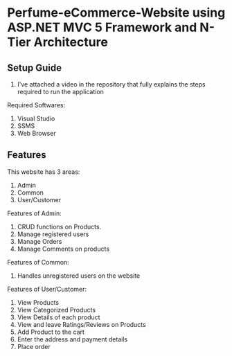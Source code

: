 # Perfume-eCommerce-Website using ASP.NET MVC 5 Framework and N-Tier Architecture

## Setup Guide
1. I've attached a video in the repository that fully explains the steps required to run the application

Required Softwares:
1. Visual Studio
2. SSMS
3. Web Browser

## Features
This website has 3 areas:
1. Admin
2. Common
3. User/Customer

Features of Admin:
1. CRUD functions on Products.
2. Manage registered users
3. Manage Orders
4. Manage Comments on products

Features of Common:
1. Handles unregistered users on the website

Features of User/Customer:
1. View Products
2. View Categorized Products
3. View Details of each product
4. View and leave Ratings/Reviews on Products
5. Add Product to the cart
6. Enter the address and payment details
7. Place order
